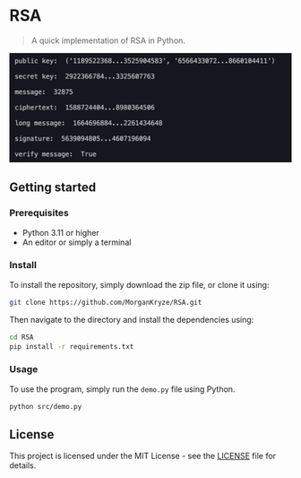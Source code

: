 # RSA

> A quick implementation of RSA in Python.

![Demo](src/img/screenshot.png)

## Getting started

### Prerequisites

- Python 3.11 or higher
- An editor or simply a terminal

### Install

To install the repository, simply download the zip file, or clone it using:

```bash
git clone https://github.com/MorganKryze/RSA.git
```

Then navigate to the directory and install the dependencies using:

```bash
cd RSA
pip install -r requirements.txt
```

### Usage

To use the program, simply run the `demo.py` file using Python.

```bash
python src/demo.py
```

## License

This project is licensed under the MIT License - see the [LICENSE](LICENSE) file for details.
